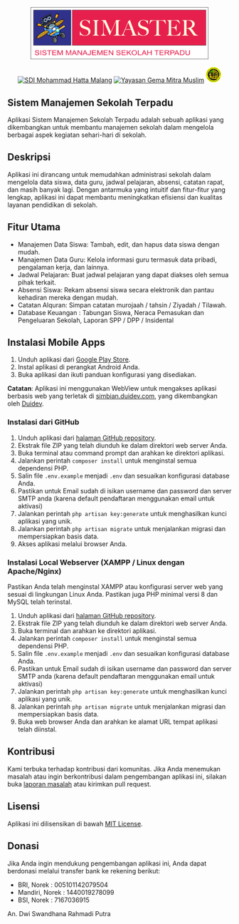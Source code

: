 <p align="center"><a href="https://duidev.com" target="_blank"><img src="https://github.com/servdal/sdtq/blob/master/public/header.png" width="400"></a></p>

<p align="center">
<a href="https://amil.sdimohammadhatta.sch.id"><img src="https://simbian.duidev.com/logo/1602884372logo.png" width="35" alt="SDI Mohammad Hatta Malang"></a>
<a href="https://gmm.duidev.com"><img src="https://simbian.duidev.com/logo/1603375609logo.png" width="35" alt="Yayasan Gema Mitra Muslim"></a>
<a href="https://apps.sdtq-daarulukhuwwah.sch.id/"><img src="https://github.com/servdal/sdtq/blob/master/public/logo/1715426344logo.png" width="35" alt="SDTQ Daarul Ukhuwwah"></a>
</p>

## Sistem Manajemen Sekolah Terpadu

Aplikasi Sistem Manajemen Sekolah Terpadu adalah sebuah aplikasi yang dikembangkan untuk membantu manajemen sekolah dalam mengelola berbagai aspek kegiatan sehari-hari di sekolah.

## Deskripsi

Aplikasi ini dirancang untuk memudahkan administrasi sekolah dalam mengelola data siswa, data guru, jadwal pelajaran, absensi, catatan rapat, dan masih banyak lagi. Dengan antarmuka yang intuitif dan fitur-fitur yang lengkap, aplikasi ini dapat membantu meningkatkan efisiensi dan kualitas layanan pendidikan di sekolah.


## Fitur Utama

- Manajemen Data Siswa: Tambah, edit, dan hapus data siswa dengan mudah.
- Manajemen Data Guru: Kelola informasi guru termasuk data pribadi, pengalaman kerja, dan lainnya.
- Jadwal Pelajaran: Buat jadwal pelajaran yang dapat diakses oleh semua pihak terkait.
- Absensi Siswa: Rekam absensi siswa secara elektronik dan pantau kehadiran mereka dengan mudah.
- Catatan Alquran: Simpan catatan murojaah / tahsin / Ziyadah / Tilawah.
- Database Keuangan : Tabungan Siswa, Neraca Pemasukan dan Pengeluaran Sekolah, Laporan SPP / DPP / Insidental

## Instalasi Mobile Apps

1. Unduh aplikasi dari [Google Play Store](https://play.google.com/store/apps/details?id=com.duidev.simaster).
2. Instal aplikasi di perangkat Android Anda.
3. Buka aplikasi dan ikuti panduan konfigurasi yang disediakan.

**Catatan**: Aplikasi ini menggunakan WebView untuk mengakses aplikasi berbasis web yang terletak di [simbian.duidev.com](https://simbian.duidev.com/), yang dikembangkan oleh [Duidev](https://duidev.com/).

### Instalasi dari GitHub

1. Unduh aplikasi dari [halaman GitHub repository](https://github.com/servdal/sekolah).
2. Ekstrak file ZIP yang telah diunduh ke dalam direktori web server Anda.
3. Buka terminal atau command prompt dan arahkan ke direktori aplikasi.
4. Jalankan perintah `composer install` untuk menginstal semua dependensi PHP.
5. Salin file `.env.example` menjadi `.env` dan sesuaikan konfigurasi database Anda.
6. Pastikan untuk Email sudah di isikan username dan password dan server SMTP anda (karena default pendaftaran menggunakan email untuk aktivasi)
7. Jalankan perintah `php artisan key:generate` untuk menghasilkan kunci aplikasi yang unik.
8. Jalankan perintah `php artisan migrate` untuk menjalankan migrasi dan mempersiapkan basis data.
9. Akses aplikasi melalui browser Anda.

### Instalasi Local Webserver (XAMPP / Linux dengan Apache/Nginx)

Pastikan Anda telah menginstal XAMPP atau konfigurasi server web yang sesuai di lingkungan Linux Anda. Pastikan juga PHP minimal versi 8 dan MySQL telah terinstal.

1. Unduh aplikasi dari [halaman GitHub repository](https://github.com/servdal/sekolah).
2. Ekstrak file ZIP yang telah diunduh ke dalam direktori web server Anda.
3. Buka terminal dan arahkan ke direktori aplikasi.
4. Jalankan perintah `composer install` untuk menginstal semua dependensi PHP.
5. Salin file `.env.example` menjadi `.env` dan sesuaikan konfigurasi database Anda.
6. Pastikan untuk Email sudah di isikan username dan password dan server SMTP anda (karena default pendaftaran menggunakan email untuk aktivasi)
7. Jalankan perintah `php artisan key:generate` untuk menghasilkan kunci aplikasi yang unik.
8. Jalankan perintah `php artisan migrate` untuk menjalankan migrasi dan mempersiapkan basis data.
9. Buka web browser Anda dan arahkan ke alamat URL tempat aplikasi telah diinstal.

## Kontribusi

Kami terbuka terhadap kontribusi dari komunitas. Jika Anda menemukan masalah atau ingin berkontribusi dalam pengembangan aplikasi ini, silakan buka [laporan masalah](https://github.com/servdal/sdtq/issues) atau kirimkan pull request.

## Lisensi

Aplikasi ini dilisensikan di bawah [MIT License](LICENSE).

## Donasi

Jika Anda ingin mendukung pengembangan aplikasi ini, Anda dapat berdonasi melalui transfer bank ke rekening berikut:
- BRI, Norek : 005101142079504
- Mandiri, Norek : 1440019278099
- BSI, Norek : 7167036915

An. Dwi Swandhana Rahmadi Putra

